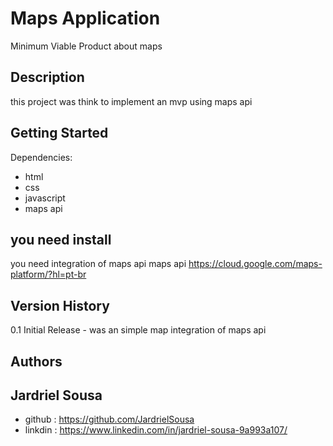 # Maps Application
Minimum Viable Product about maps

## Description
this project was think to implement an mvp using maps api

## Getting Started
Dependencies:
- html
- css
- javascript
- maps api 

## you need install
you need integration  of maps api
maps api https://cloud.google.com/maps-platform/?hl=pt-br

## Version History
0.1 Initial Release - was an simple map integration of maps api

## Authors
## Jardriel Sousa
- github  : https://github.com/JardrielSousa
- linkdin : https://www.linkedin.com/in/jardriel-sousa-9a993a107/

